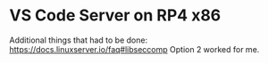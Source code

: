 # VS Code Server on RP4 x86

Additional things that had to be done:
https://docs.linuxserver.io/faq#libseccomp
Option 2 worked for me.
